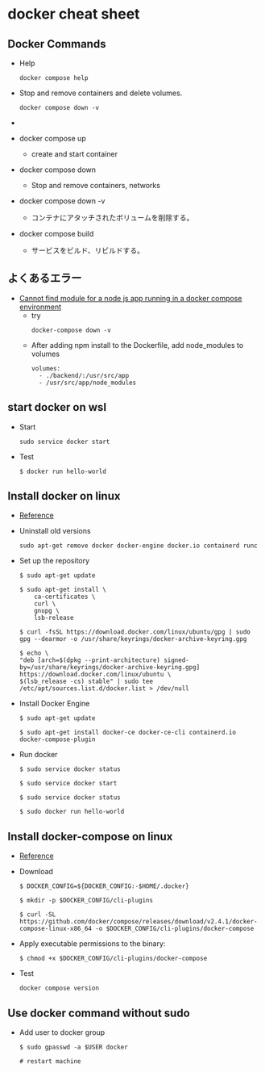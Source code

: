 # docker cheat sheet

## Docker Commands

- Help
  ```Shell
  docker compose help
  ```
- Stop and remove containers and delete volumes.
  ```Shell
  docker compose down -v
  ```
- 
  ```Shell
  
  ```

- docker compose up
  - create and start container
- docker compose down
  - Stop and remove containers, networks
- docker compose down -v
  - コンテナにアタッチされたボリュームを削除する。
- docker compose build
  - サービスをビルド、リビルドする。
  
## よくあるエラー
- [Cannot find module for a node js app running in a docker compose environment](https://stackoverflow.com/questions/42040317/cannot-find-module-for-a-node-js-app-running-in-a-docker-compose-environment)
  - try
    ```Shell
    docker-compose down -v
    ```
  - After adding npm install to the Dockerfile, add node_modules to volumes
    ```Shell
    volumes:
      - ./backend/:/usr/src/app
      - /usr/src/app/node_modules
    ```

## start docker on wsl
- Start
    ```Shell
    sudo service docker start
    ```

- Test
  ```Shell
  $ docker run hello-world
  ```


## Install docker on linux
- [Reference](https://docs.docker.com/engine/install/ubuntu/)

- Uninstall old versions
    ```Shell
    sudo apt-get remove docker docker-engine docker.io containerd runc  
    ```

- Set up the repository
    ```Shell
    $ sudo apt-get update

    $ sudo apt-get install \
        ca-certificates \
        curl \
        gnupg \
        lsb-release

    $ curl -fsSL https://download.docker.com/linux/ubuntu/gpg | sudo gpg --dearmor -o /usr/share/keyrings/docker-archive-keyring.gpg

    $ echo \
    "deb [arch=$(dpkg --print-architecture) signed-by=/usr/share/keyrings/docker-archive-keyring.gpg] https://download.docker.com/linux/ubuntu \
    $(lsb_release -cs) stable" | sudo tee /etc/apt/sources.list.d/docker.list > /dev/null

    ```
- Install Docker Engine
    ```Shell
    $ sudo apt-get update

    $ sudo apt-get install docker-ce docker-ce-cli containerd.io docker-compose-plugin

    ```

- Run docker
  ```Shell
  $ sudo service docker status

  $ sudo service docker start

  $ sudo service docker status

  $ sudo docker run hello-world
  ```

## Install docker-compose on linux
- [Reference](https://docs.docker.com/compose/install/)

- Download
  ```Shell
  $ DOCKER_CONFIG=${DOCKER_CONFIG:-$HOME/.docker}
  
  $ mkdir -p $DOCKER_CONFIG/cli-plugins
  
  $ curl -SL https://github.com/docker/compose/releases/download/v2.4.1/docker-compose-linux-x86_64 -o $DOCKER_CONFIG/cli-plugins/docker-compose
  ```

- Apply executable permissions to the binary:
  ```Shell
  $ chmod +x $DOCKER_CONFIG/cli-plugins/docker-compose
  ```

- Test
  ```Shell
  docker compose version
  ```

## Use docker command without sudo

- Add user to docker group
  ```Shell
  $ sudo gpasswd -a $USER docker

  # restart machine
  ```
